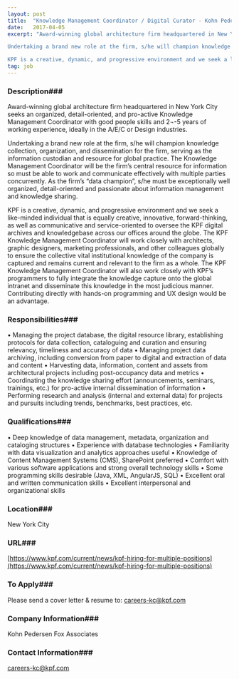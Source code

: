 ```yaml
---
layout: post
title:  "Knowledge Management Coordinator / Digital Curator - Kohn Pedersen Fox Associates "
date:   2017-04-05
excerpt: "Award-winning global architecture firm headquartered in New York City seeks an organized, detail-oriented, and pro-active Knowledge Management Coordinator with good people skills and 2¬-5 years of working experience, ideally in the A/E/C or Design industries.

Undertaking a brand new role at the firm, s/he will champion knowledge collection, organization, and dissemination for the firm, serving as the information custodian and resource for global practice. The Knowledge Management Coordinator will be the firm’s central resource for information so must be able to work and communicate effectively with multiple parties concurrently. As the firm’s “data champion”, s/he must be exceptionally well organized, detail-oriented and passionate about information management and knowledge sharing. 

KPF is a creative, dynamic, and progressive environment and we seek a like-minded individual that is equally creative, innovative, forward-thinking, as well as communicative and service-oriented to oversee the KPF digital archives and knowledgebase across our offices around the globe. The KPF Knowledge Management Coordinator will work closely with architects, graphic designers, marketing professionals, and other colleagues globally to ensure the collective vital institutional knowledge of the company is captured and remains current and relevant to the firm as a whole. The KPF Knowledge Management Coordinator will also work closely with KPF’s programmers to fully integrate the knowledge capture onto the global intranet and disseminate this knowledge in the most judicious manner. Contributing directly with hands-on programming and UX design would be an advantage. "
tag: job
---
```


### Description###

Award-winning global architecture firm headquartered in New York City seeks an organized, detail-oriented, and pro-active Knowledge Management Coordinator with good people skills and 2¬-5 years of working experience, ideally in the A/E/C or Design industries.

Undertaking a brand new role at the firm, s/he will champion knowledge collection, organization, and dissemination for the firm, serving as the information custodian and resource for global practice. The Knowledge Management Coordinator will be the firm’s central resource for information so must be able to work and communicate effectively with multiple parties concurrently. As the firm’s “data champion”, s/he must be exceptionally well organized, detail-oriented and passionate about information management and knowledge sharing. 

KPF is a creative, dynamic, and progressive environment and we seek a like-minded individual that is equally creative, innovative, forward-thinking, as well as communicative and service-oriented to oversee the KPF digital archives and knowledgebase across our offices around the globe. The KPF Knowledge Management Coordinator will work closely with architects, graphic designers, marketing professionals, and other colleagues globally to ensure the collective vital institutional knowledge of the company is captured and remains current and relevant to the firm as a whole. The KPF Knowledge Management Coordinator will also work closely with KPF’s programmers to fully integrate the knowledge capture onto the global intranet and disseminate this knowledge in the most judicious manner. Contributing directly with hands-on programming and UX design would be an advantage. 


### Responsibilities###

•	Managing the project database, the digital resource library, establishing protocols for data collection, cataloguing and curation and ensuring relevancy, timeliness and accuracy of data
•	Managing project data archiving, including conversion from paper to digital and extraction of data and content
•	Harvesting data, information, content and assets from architectural projects including post-occupancy data and metrics
•	Coordinating the knowledge sharing effort (announcements, seminars, trainings, etc.) for pro-active internal dissemination of information
•	Performing research and analysis (internal and external data) for projects and pursuits including trends, benchmarks, best practices, etc.



### Qualifications###

•	Deep knowledge of data management, metadata, organization and cataloging structures
•	Experience with database technologies
•	Familiarity with data visualization and analytics approaches useful
•	Knowledge of Content Management Systems (CMS), SharePoint preferred
•	Comfort with various software applications and strong overall technology skills
•	Some programming skills desirable (Java, XML, AngularJS, SQL)
•	Excellent oral and written communication skills
•	Excellent interpersonal and organizational skills 





### Location###

New York City


### URL###

[https://www.kpf.com/current/news/kpf-hiring-for-multiple-positions](https://www.kpf.com/current/news/kpf-hiring-for-multiple-positions)

### To Apply###

Please send a cover letter & resume to: careers-kc@kpf.com


### Company Information###

Kohn Pedersen Fox Associates 


### Contact Information###

careers-kc@kpf.com

